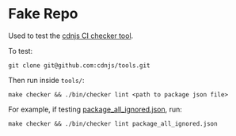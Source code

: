 # Fake Repo

Used to test the [cdnjs CI checker tool](https://github.com/cdnjs/tools/tree/master/cmd/checker).

To test:

`git clone git@github.com:cdnjs/tools.git`

Then run inside `tools/`:

`make checker && ./bin/checker lint <path to package json file>`

For example, if testing [package_all_ignored.json](package_all_ignored.json), run:

`make checker && ./bin/checker lint package_all_ignored.json`
